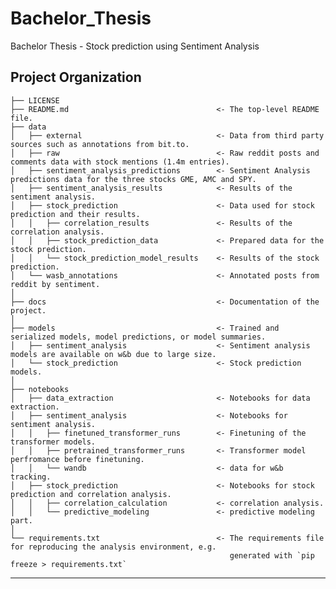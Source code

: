 Bachelor_Thesis
==============================

Bachelor Thesis - Stock prediction using Sentiment Analysis

Project Organization
------------

    ├── LICENSE
    ├── README.md                                 <- The top-level README file.
    ├── data
    │   ├── external                              <- Data from third party sources such as annotations from bit.to.
    │   ├── raw                                   <- Raw reddit posts and comments data with stock mentions (1.4m entries).
    │   ├── sentiment_analysis_predictions        <- Sentiment Analysis predictions data for the three stocks GME, AMC and SPY.
    │   ├── sentiment_analysis_results            <- Results of the sentiment analysis.
    │   ├── stock_prediction                      <- Data used for stock prediction and their results.
    │   │   ├── correlation_results               <- Results of the correlation analysis.
    │   │   ├── stock_prediction_data             <- Prepared data for the stock prediction.
    │   │   └── stock_prediction_model_results    <- Results of the stock prediction.
    │   └── wasb_annotations                      <- Annotated posts from reddit by sentiment.
    │
    ├── docs                                      <- Documentation of the project.
    │ 
    ├── models                                    <- Trained and serialized models, model predictions, or model summaries.
    │   ├── sentiment_analysis                    <- Sentiment analysis models are available on w&b due to large size.
    │   └── stock_prediction                      <- Stock prediction models.
    │
    ├── notebooks                                      
    │   ├── data_extraction                       <- Notebooks for data extraction.
    │   ├── sentiment_analysis                    <- Notebooks for sentiment analysis.
    │   │   ├── finetuned_transformer_runs        <- Finetuning of the transformer models.
    │   │   ├── pretrained_transformer_runs       <- Transformer model perfromance before finetuning.
    │   │   └── wandb                             <- data for w&b tracking.
    │   ├── stock_prediction                      <- Notebooks for stock prediction and correlation analysis.
    │   │   ├── correlation_calculation           <- correlation analysis.
    │   │   └── predictive_modeling               <- predictive modeling part.
    │
    └── requirements.txt                          <- The requirements file for reproducing the analysis environment, e.g.
                                                     generated with `pip freeze > requirements.txt`

--------
